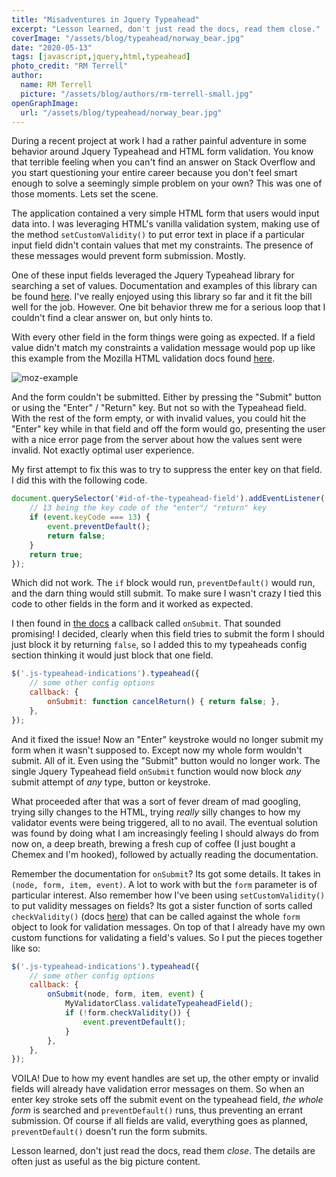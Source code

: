 ```yaml
---
title: "Misadventures in Jquery Typeahead"
excerpt: "Lesson learned, don't just read the docs, read them close."
coverImage: "/assets/blog/typeahead/norway_bear.jpg"
date: "2020-05-13"
tags: [javascript,jquery,html,typeahead]
photo_credit: "RM Terrell"
author:
  name: RM Terrell
  picture: "/assets/blog/authors/rm-terrell-small.jpg"
openGraphImage:
  url: "/assets/blog/typeahead/norway_bear.jpg"
---
```



During a recent project at work I had a rather painful adventure in some behavior around Jquery Typeahead and HTML form validation. You know that terrible feeling when you can't find an answer on Stack Overflow and you start questioning your entire career because you don't feel smart enough to solve a seemingly simple problem on your own? This was one of those moments. Lets set the scene.

The application contained a very simple HTML form that users would input data into. I was leveraging HTML's vanilla validation system, making use of the method `setCustomValidity()` to put error text in place if a particular input field didn't contain values that met my constraints. The presence of these messages would prevent form submission. Mostly.

One of these input fields leveraged the Jquery Typeahead library for searching a set of values. Documentation and examples of this library can be found [here](http://www.runningcoder.org/jquerytypeahead/documentation/). I've really enjoyed using this library so far and it fit the bill well for the job. However. One bit behavior threw me for a serious loop that I couldn't find a clear answer on, but only hints to.

With every other field in the form things were going as expected. If a field value didn't match my constraints a validation message would pop up like this example from the Mozilla HTML validation docs found [here](https://developer.mozilla.org/en-US/docs/Learn/Forms/Form_validation).

![moz-example](/assets/blog/typeahead/moz-validate-example.png)

And the form couldn't be submitted. Either by pressing the "Submit" button or using the "Enter" / "Return" key. But not so with the Typeahead field. With the rest of the form empty, or with invalid values, you could hit the "Enter" key while in that field and off the form would go, presenting the user with a nice error page from the server about how the values sent were invalid. Not exactly optimal user experience.

My first attempt to fix this was to try to suppress the enter key on that field. I did this with the following code.

```javascript
document.querySelector('#id-of-the-typeahead-field').addEventListener('keydown', (event) => {
    // 13 being the key code of the "enter"/ "return" key
    if (event.keyCode === 13) {
        event.preventDefault();
        return false;
    }
    return true;
});
```

Which did not work. The `if` block would run, `preventDefault()` would run, and the darn thing would still submit. To make sure I wasn't crazy I tied this code to other fields in the form and it worked as expected.

I then found in [the docs](http://www.runningcoder.org/jquerytypeahead/documentation/) a callback called `onSubmit`. That sounded promising! I decided, clearly when this field tries to submit the form I should just block it by returning `false`, so I added this to my typeaheads config section thinking it would just block that one field.

```javascript
$('.js-typeahead-indications').typeahead({
    // some other config options
    callback: {
        onSubmit: function cancelReturn() { return false; },
    },
});
```

And it fixed the issue! Now an "Enter" keystroke would no longer submit my form when it wasn't supposed to. Except now my whole form wouldn't submit. All of it. Even using the "Submit" button would no longer work. The single Jquery Typeahead field `onSubmit` function would now block _any_ submit attempt of _any_ type, button or keystroke.

What proceeded after that was a sort of fever dream of mad googling, trying silly changes to the HTML, trying _really_ silly changes to how my validator events were being triggered, all to no avail. The eventual solution was found by doing what I am increasingly feeling I should always do from now on, a deep breath, brewing a fresh cup of coffee (I just bought a Chemex and I'm hooked), followed by actually reading the documentation.

Remember the documentation for `onSubmit`? Its got some details. It takes in `(node, form, item, event)`. A lot to work with but the `form` parameter is of particular interest. Also remember how I've been using `setCustomValidity()` to put validity messages on fields? Its got a sister function of sorts called `checkValidity()` (docs [here](https://developer.mozilla.org/en-US/docs/Web/API/HTMLSelectElement/checkValidity)) that can be called against the whole `form` object to look for validation messages. On top of that I already have my own custom functions for validating a field's values. So I put the pieces together like so:

```javascript
$('.js-typeahead-indications').typeahead({
    // some other config options
    callback: {
        onSubmit(node, form, item, event) {
            MyValidatorClass.validateTypeaheadField();
            if (!form.checkValidity()) {
                event.preventDefault();
            }
        },
    },
});
```

VOILA! Due to how my event handles are set up, the other empty or invalid fields will already have validation error messages on them. So when an enter key stroke sets off the submit event on the typeahead field, _the whole form_ is searched and `preventDefault()` runs, thus preventing an errant submission. Of course if all fields are valid, everything goes as planned, `preventDefault()` doesn't run the form submits.

Lesson learned, don't just read the docs, read them _close_. The details are often just as useful as the big picture content.
